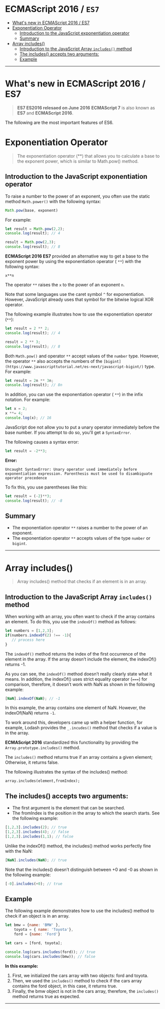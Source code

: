 **ECMAScript 2016 / `ES7`**
===

- [What's new in ECMAScript 2016 / ES7](#whats-new-in-ecmascript-2016--es7)
- [Exponentiation Operator](#exponentiation-operator)
  - [Introduction to the JavaScript exponentiation operator](#introduction-to-the-javascript-exponentiation-operator)
  - [Summary](#summary)
- [Array includes()](#array-includes)
  - [Introduction to the JavaScript Array `includes()` method](#introduction-to-the-javascript-array-includes-method)
  - [The includes() accepts two arguments:](#the-includes-accepts-two-arguments)
  - [Example](#example)

----
# What's new in ECMAScript 2016 / ES7

> **ES7 ES2016 relesaed on June 2016**
>  **ECMAScript 7** is also known as **ES7** and **ECMAScript 2016**.

The following are the most important features of ES6.

# Exponentiation Operator   
> The exponentiation operator (**) that allows you to calculate a base to the exponent power, which is similar to Math.pow() method.
> 
## Introduction to the JavaScript exponentiation operator


To raise a number to the power of an exponent, you often use the static method `Math.power()` with the following syntax:

```js
Math.pow(base, exponent)
```


For example:
```js
let result = Math.pow(2,2);
console.log(result); // 4

result = Math.pow(2,3);
console.log(result); // 8
```


**ECMAScript 2016 ES7** provided an alternative way to get a base to the exponent power by using the exponentiation operator ( `**`) with the following syntax:

```
x**n
```

The operator `**` raises the `x` to the power of an exponent `n`.

Note that some languages use the caret symbol `^` for exponentiation. However, JavaScript already uses that symbol for the bitwise logical XOR operator.

The following example illustrates how to use the exponentiation operator (`**`):

```js
let result = 2 ** 2;
console.log(result); // 4

result = 2 ** 3;
console.log(result); // 8
```


Both `Math.pow()` and operator `**` accept values of the `number` type. However, the operator `**` also accepts the numbers of the `[bigint](https://www.javascripttutorial.net/es-next/javascript-bigint/)` type. For example:

```js
let result = 2n ** 3n;
console.log(result); // 8n
```

In addition, you can use the exponentiation operator  ( `**`) in the infix notation. For example:

```js
let x = 2;
x **= 4;
console.log(x); // 16
```

JavaScript doe not allow you to put a unary operator immediately before the base number. If you attempt to do so, you'll get a `SyntaxError`.

The following causes a syntax error:

```js
let result = -2**3;
```

**Error:**

```
Uncaught SyntaxError: Unary operator used immediately before exponentiation expression. Parenthesis must be used to disambiguate operator precedence
```



To fix this, you use parentheses like this:

```js
let result = (-2)**3;
console.log(result); // -8
```

## Summary


-   The exponentiation operator `**` raises a number to the power of an exponent.
-   The exponentiation operator `**` accepts values of the type `number` or `bigint`.

---

# Array includes()  
> Array includes() method that checks if an element is in an array.

## Introduction to the JavaScript Array `includes()` method
When working with an array, you often want to check if the array contains an element. To do this, you use the `indexOf()` method as follows:
```js
let numbers = [1,2,3];
if(numbers.indexOf(2) !== -1){
   // process here
}
```
The `indexOf()` method returns the index of the first occurrence of the element in the array. If the array doesn’t include the element, the indexOf() returns -1.

As you can see, the `indexOf()` method doesn’t really clearly state what it means. In addition, the indexOf() uses strict equality operator (`===`) for comparison, therefore, it doesn’t work with NaN as shown in the following example:
```js
[NaN].indexOf(NaN); // -1
```
In this example, the array contains one element of NaN. However, the indexOf(NaN) returns `-1`.

To work around this, developers came up with a helper function, for example, Lodash provides the `_.incudes()` method that checks if a value is in the array.

**ECMAScript 2016** standardized this functionality by providing the `Array.prototype.includes()` method.

The `includes()` method returns true if an array contains a given element; Otherwise, it returns false.

The following illustrates the syntax of the includes() method:
```
array.includes(element,fromIndex);
```
## The includes() accepts two arguments:

- The first argument is the element that can be searched.
- The fromIndex is the position in the array to which the search starts.
See the following example:
```js
[1,2,3].includes(2); // true
[1,2,3].includes(4); // false
[1,2,3].includes(1,1); // false
```
Unlike the indexOf() method, the includes() method works perfectly fine with the NaN:
```js
[NaN].includes(NaN); // true
```
Note that the includes() doesn’t distinguish between +0 and -0 as shown in the following example:
```js
[-0].includes(+0); // true
```

## Example
The following example demonstrates how to use the includes() method to check if an object is in an array.
```js
let bmw = {name: 'BMW' }, 
    toyota = { name: 'Toyota'},
    ford = {name: 'Ford'}

let cars = [ford, toyota];

console.log(cars.includes(ford)); // true
console.log(cars.includes(bmw)); // false
```

**In this example:**

1. First, we initialized the cars array with two objects: ford and toyota.
2. Then, we used the `includes()` method to check if the cars array contains the  ford object, in this case, it returns true.
3. Finally, the  bmw object is not in the  cars array, therefore, the `includes()` method returns true as expected.

---
